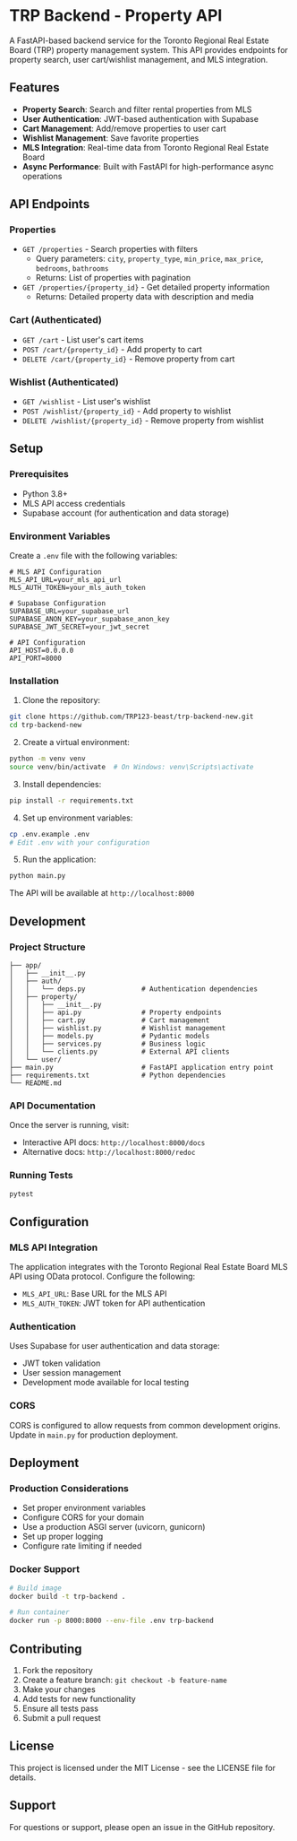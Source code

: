 # TRP Backend - Property API

A FastAPI-based backend service for the Toronto Regional Real Estate Board (TRP) property management system. This API provides endpoints for property search, user cart/wishlist management, and MLS integration.

## Features

- **Property Search**: Search and filter rental properties from MLS
- **User Authentication**: JWT-based authentication with Supabase
- **Cart Management**: Add/remove properties to user cart
- **Wishlist Management**: Save favorite properties
- **MLS Integration**: Real-time data from Toronto Regional Real Estate Board
- **Async Performance**: Built with FastAPI for high-performance async operations

## API Endpoints

### Properties
- `GET /properties` - Search properties with filters
  - Query parameters: `city`, `property_type`, `min_price`, `max_price`, `bedrooms`, `bathrooms`
  - Returns: List of properties with pagination
- `GET /properties/{property_id}` - Get detailed property information
  - Returns: Detailed property data with description and media

### Cart (Authenticated)
- `GET /cart` - List user's cart items
- `POST /cart/{property_id}` - Add property to cart
- `DELETE /cart/{property_id}` - Remove property from cart

### Wishlist (Authenticated)
- `GET /wishlist` - List user's wishlist
- `POST /wishlist/{property_id}` - Add property to wishlist
- `DELETE /wishlist/{property_id}` - Remove property from wishlist

## Setup

### Prerequisites
- Python 3.8+
- MLS API access credentials
- Supabase account (for authentication and data storage)

### Environment Variables
Create a `.env` file with the following variables:

```env
# MLS API Configuration
MLS_API_URL=your_mls_api_url
MLS_AUTH_TOKEN=your_mls_auth_token

# Supabase Configuration
SUPABASE_URL=your_supabase_url
SUPABASE_ANON_KEY=your_supabase_anon_key
SUPABASE_JWT_SECRET=your_jwt_secret

# API Configuration
API_HOST=0.0.0.0
API_PORT=8000
```

### Installation

1. Clone the repository:
```bash
git clone https://github.com/TRP123-beast/trp-backend-new.git
cd trp-backend-new
```

2. Create a virtual environment:
```bash
python -m venv venv
source venv/bin/activate  # On Windows: venv\Scripts\activate
```

3. Install dependencies:
```bash
pip install -r requirements.txt
```

4. Set up environment variables:
```bash
cp .env.example .env
# Edit .env with your configuration
```

5. Run the application:
```bash
python main.py
```

The API will be available at `http://localhost:8000`

## Development

### Project Structure
```
├── app/
│   ├── __init__.py
│   ├── auth/
│   │   └── deps.py              # Authentication dependencies
│   ├── property/
│   │   ├── __init__.py
│   │   ├── api.py               # Property endpoints
│   │   ├── cart.py              # Cart management
│   │   ├── wishlist.py          # Wishlist management
│   │   ├── models.py            # Pydantic models
│   │   ├── services.py          # Business logic
│   │   └── clients.py           # External API clients
│   └── user/
├── main.py                      # FastAPI application entry point
├── requirements.txt             # Python dependencies
└── README.md
```

### API Documentation
Once the server is running, visit:
- Interactive API docs: `http://localhost:8000/docs`
- Alternative docs: `http://localhost:8000/redoc`

### Running Tests
```bash
pytest
```

## Configuration

### MLS API Integration
The application integrates with the Toronto Regional Real Estate Board MLS API using OData protocol. Configure the following:
- `MLS_API_URL`: Base URL for the MLS API
- `MLS_AUTH_TOKEN`: JWT token for API authentication

### Authentication
Uses Supabase for user authentication and data storage:
- JWT token validation
- User session management
- Development mode available for local testing

### CORS
CORS is configured to allow requests from common development origins. Update in `main.py` for production deployment.

## Deployment

### Production Considerations
- Set proper environment variables
- Configure CORS for your domain
- Use a production ASGI server (uvicorn, gunicorn)
- Set up proper logging
- Configure rate limiting if needed

### Docker Support
```bash
# Build image
docker build -t trp-backend .

# Run container
docker run -p 8000:8000 --env-file .env trp-backend
```

## Contributing

1. Fork the repository
2. Create a feature branch: `git checkout -b feature-name`
3. Make your changes
4. Add tests for new functionality
5. Ensure all tests pass
6. Submit a pull request

## License

This project is licensed under the MIT License - see the LICENSE file for details.

## Support

For questions or support, please open an issue in the GitHub repository.
